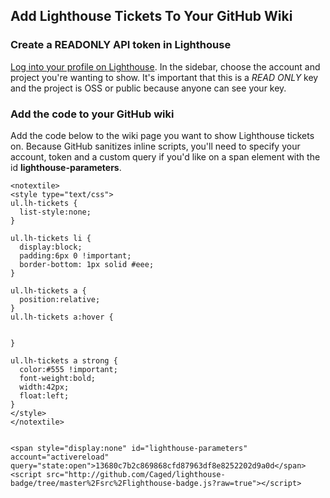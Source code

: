 ## Add Lighthouse Tickets To Your GitHub Wiki

### Create a READONLY API token in Lighthouse
[Log into your profile on Lighthouse](https://sera.lighthouseapp.com/login).  In the sidebar, 
choose the account and project you're wanting to show.  It's important that this is a *READ ONLY* 
key and the project is OSS or public because anyone can see your key.

### Add the code to your GitHub wiki
Add the code below to the wiki page you want to show Lighthouse tickets on.
Because GitHub sanitizes inline scripts, you'll need to specify your account, token and a 
custom query if you'd like on a span element with the id **lighthouse-parameters**.


    <notextile>
    <style type="text/css">
    ul.lh-tickets {
      list-style:none;
    }

    ul.lh-tickets li {
      display:block;
      padding:6px 0 !important;
      border-bottom: 1px solid #eee;
    }

    ul.lh-tickets a {
      position:relative;
    }
    ul.lh-tickets a:hover {


    }

    ul.lh-tickets a strong {
      color:#555 !important;
      font-weight:bold;
      width:42px;
      float:left;
    }
    </style>
    </notextile>

    
    <span style="display:none" id="lighthouse-parameters"  account="activereload" query="state:open">13680c7b2c869868cfd87963df8e8252202d9a0d</span>
    <script src="http://github.com/Caged/lighthouse-badge/tree/master%2Fsrc%2Flighthouse-badge.js?raw=true"></script>
